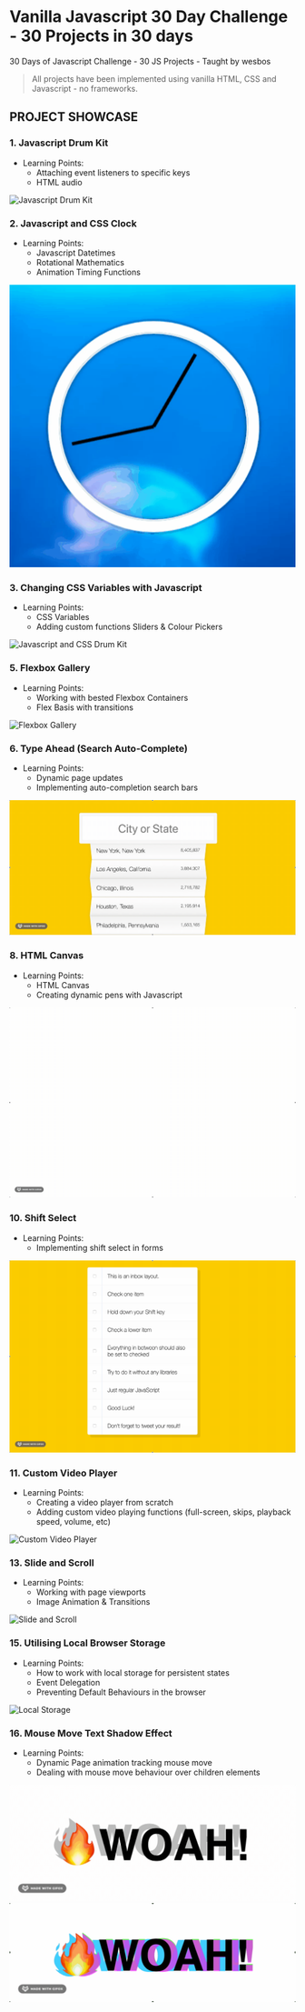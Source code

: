 # Vanilla Javascript 30 Day Challenge - 30 Projects in 30 days
30 Days of Javascript Challenge - 30 JS Projects - Taught by wesbos

> All projects have been implemented using vanilla HTML, CSS and Javascript - no frameworks.

## PROJECT SHOWCASE

### 1. Javascript Drum Kit
- Learning Points:
  - Attaching event listeners to specific keys
  - HTML audio
  
![Javascript Drum Kit](https://github.com/Ali-Parandeh/javascript30/blob/master/assets/jsDrumKit.gif)

### 2. Javascript and CSS Clock
- Learning Points:
  - Javascript Datetimes
  - Rotational Mathematics
  - Animation Timing Functions
  
![Javascript and CSS Drum Kit](https://github.com/Ali-Parandeh/javascript30/blob/master/assets/JSClock.gif)

### 3. Changing CSS Variables with Javascript
- Learning Points:
  - CSS Variables
  - Adding custom functions Sliders & Colour Pickers
  
![Javascript and CSS Drum Kit](https://github.com/Ali-Parandeh/javascript30/blob/master/assets/CSSvars.gif)

### 5. Flexbox Gallery
- Learning Points:
  - Working with bested Flexbox Containers
  - Flex Basis with transitions
  
![Flexbox Gallery](https://github.com/Ali-Parandeh/javascript30/blob/master/assets/flexPanelGallery.gif)

### 6. Type Ahead (Search Auto-Complete)
- Learning Points:
  - Dynamic page updates
  - Implementing auto-completion search bars
  
![Type Ahead](https://github.com/Ali-Parandeh/javascript30/blob/master/assets/typeAhead.gif)

### 8. HTML Canvas
- Learning Points:
  - HTML Canvas
  - Creating dynamic pens with Javascript
  
![HTML Canvas](https://github.com/Ali-Parandeh/javascript30/blob/master/assets/htmlCanvas.gif)

### 10. Shift Select
- Learning Points:
  - Implementing shift select in forms
  
![Shift Select](https://github.com/Ali-Parandeh/javascript30/blob/master/assets/shiftSelect.gif)

### 11. Custom Video Player
- Learning Points:
  - Creating a video player from scratch
  - Adding custom video playing functions (full-screen, skips, playback speed, volume, etc)
  
![Custom Video Player](https://github.com/Ali-Parandeh/javascript30/blob/master/assets/custmVideoPlayer.gif)

### 13. Slide and Scroll
- Learning Points:
  - Working with page viewports
  - Image Animation & Transitions
  
![Slide and Scroll](https://github.com/Ali-Parandeh/javascript30/blob/master/assets/SlidenScroll.gif)

### 15. Utilising Local Browser Storage
- Learning Points:
  - How to work with local storage for persistent states
  - Event Delegation
  - Preventing Default Behaviours in the browser
  
![Local Storage](https://github.com/Ali-Parandeh/javascript30/blob/master/assets/localStorage.gif)

### 16. Mouse Move Text Shadow Effect
- Learning Points:
  - Dynamic Page animation tracking mouse move
  - Dealing with mouse move behaviour over children elements
  
![Mouse Move Text Effect 1](https://github.com/Ali-Parandeh/javascript30/blob/master/assets/textShadowEffect.gif)
![Mouse Move Text Effect 2](https://github.com/Ali-Parandeh/javascript30/blob/master/assets/textShadowEffect2.gif)

